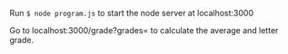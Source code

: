 Run `$ node program.js` to start the node server at localhost:3000

Go to localhost:3000/grade?grades=<grades separated by commas> to calculate the average and letter grade.